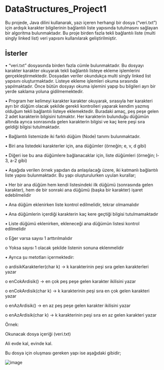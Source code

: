 # DataStructures_Project1
Bu projede, Java dilini kullanarak, yazı içeren herhangi bir dosya (“veri.txt”) için ardışık karakter
bilgilerinin bağlantılı liste yapısında tutulmasını sağlayan bir algoritma bulunmaktadır.
Bu proje birden fazla tekli bağlantılı liste (multi singly linked list) veri yapısını kullanılarak geliştirilmiştir.
## İsterler
• “veri.txt” dosyasında birden fazla cümle bulunmaktadır. Bu dosyayı karakter karakter
okuyarak tekli bağlantılı listeye ekleme işlemlerini gerçekleştirmektedir. Dosyadan veriler
okundukça multi singly linked list yapısını oluşturmaktadır. Listeye ekleme
işlemleri okuma sırasında yapılmaktadır. Önce bütün dosyayı okuma işlemini yapıp bu bilgileri
ayrı bir yerde saklama yoluna gidilmemektedir.

• Program her kelimeyi karakter karakter okuyarak, sırasıyla her karakteri ayrı bir
düğüm olacak şekilde gerekli kontrolleri yaparak kendim yazmış olduğum tekli bağlantılı listeye
eklemektedir. Buradaki amaç, peş peşe gelen 2 adet karakterin bilgisini tutmaktır. Her karakterin
bulunduğu düğümün altında ayrıca sonrasında gelen karakterin bilgisi ve kaç kere peşi sıra
geldiği bilgisi tutulmaktadır.

• Bağlantılı listemizde iki farklı düğüm (Node) tanımı bulunmaktadır.

• Biri ana listedeki karakterler için, ana düğümler (örneğin; e, v, d gibi)

• Diğeri ise bu ana düğümlere bağlanacaklar için, liste düğümleri (örneğin; l-3, a-2 gibi)

• Aşağıda verilen örnek yapıdan da anlaşılacağı üzere, iki katmanlı bağlantılı liste yapısı
bulunmaktadır. Bu yapı oluşturulurken uyulan kurallar;

• Her bir ana düğüm hem kendi listesindeki ilk düğümü (sonrasında gelen karakter), hem
de bir sonraki ana düğümü (başka bir karakter) işaret edebilmelidir

• Ana düğüm eklenirken liste kontrol edilmelidir, tekrar olmamalıdır

• Ana düğümlerin içerdiği karakterin kaç kere geçtiği bilgisi tutulmamaktadır

• Liste düğümü eklenirken, ekleneceği ana düğümün listesi kontrol edilmelidir

o Eğer varsa sayısı 1 arttırılmalıdır

o Yoksa sayısı 1 olacak şekilde listenin sonuna eklenmelidir

• Ayrıca şu metotları içermektedir:

o ardisikKarakterler(char k) → k karakterinin peşi sıra gelen karakterleri yazar

o enCokArdisik() → en çok peş peşe gelen karakter ikilisini yazar

o enCokArdisik(char k) → k karakterinin peşi sıra en çok gelen karakteri yazar

o enAzArdisik() → en az peş peşe gelen karakter ikilisini yazar

o enAzArdisik(char k) → k karakterinin peşi sıra en az gelen karakteri yazar

Örnek:

Okunacak dosya içeriği (veri.txt)

Ali evde kal, evinde kal.

Bu dosya için oluşması gereken yapı ise aşağıdaki gibidir;

![image](https://user-images.githubusercontent.com/61049743/94340098-c1bb9800-0007-11eb-8e49-ea88678773fa.png)
